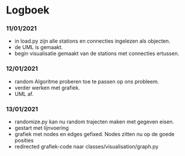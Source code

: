 #  Logboek

### 11/01/2021
- in load.py zijn alle stations en connecties ingelezen als objecten.
- de UML is gemaakt.
- begin visualisatie gemaakt van de stations met connecties ertussen.

### 12/01/2021
- random Algoritme proberen toe te passen op ons probleem.
- verder werken met grafiek. 
- UML af.

### 13/01/2021
- randomize.py kan nu random trajecten maken met gegeven eisen.
- gestart met lijnvoering
- grafiek met nodes en edges gefixed. Nodes zitten nu op de goede posities
- redirected grafiek-code naar classes/visualisation/graph.py
